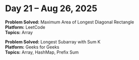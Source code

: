 # Day 21 – Aug 26, 2025

**Problem Solved:** Maximum Area of Longest Diagonal Rectangle                        
**Platform:** LeetCode                      
**Topics:** Array


**Problem Solved:** Longest Subarray with Sum K                                
**Platform:** Geeks for Geeks                       
**Topics:** Array, HashMap, Prefix Sum